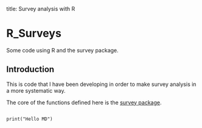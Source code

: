 title: Survey analysis with R

# R_Surveys

Some code using R and the survey package.

##  Introduction

This is code that I have been developing in order to make survey analysis in a more systematic way.

The core of the functions defined here is the [survey package](https://cran.r-project.org/web/packages/survey/).

```{r eval=TRUE, include=TRUE}

print("Hello MD")

```

